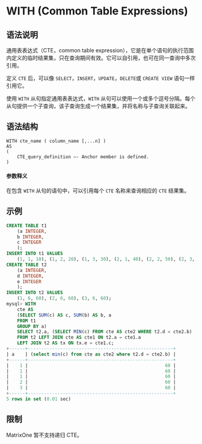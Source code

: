 # **WITH (Common Table Expressions)**

## **语法说明**

通用表表达式（CTE，common table expression），它是在单个语句的执行范围内定义的临时结果集，只在查询期间有效。它可以自引用，也可在同一查询中多次引用。

定义 `CTE` 后，可以像 `SELECT`，`INSERT`，`UPDATE`，`DELETE`或 `CREATE VIEW` 语句一样引用它。

使用 `WITH` 从句指定通用表表达式，`WITH` 从句可以使用一个或多个逗号分隔。每个从句提供一个子查询，该子查询生成一个结果集，并将名称与子查询关联起来。

## **语法结构**

```
WITH cte_name ( column_name [,...n] )
AS
(
    CTE_query_definition –- Anchor member is defined.
)
```

#### 参数释义

在包含 `WITH` 从句的语句中，可以引用每个 `CTE` 名称来查询相应的 `CTE` 结果集。

## **示例**

```sql
CREATE TABLE t1
    (a INTEGER,
    b INTEGER,
    c INTEGER
    );
INSERT INTO t1 VALUES
    (1, 1, 10), (1, 2, 20), (1, 3, 30), (2, 1, 40), (2, 2, 50), (2, 3, 60);
CREATE TABLE t2
    (a INTEGER,
    d INTEGER,
    e INTEGER
    );
INSERT INTO t2 VALUES
    (1, 6, 60), (2, 6, 60), (3, 6, 60);
mysql> WITH
    cte AS
    (SELECT SUM(c) AS c, SUM(b) AS b, a
    FROM t1
    GROUP BY a)
    SELECT t2.a, (SELECT MIN(c) FROM cte AS cte2 WHERE t2.d = cte2.b)
    FROM t2 LEFT JOIN cte AS cte1 ON t2.a = cte1.a
    LEFT JOIN t2 AS tx ON tx.e = cte1.c;
+------+------------------------------------------------------+
| a    | (select min(c) from cte as cte2 where t2.d = cte2.b) |
+------+------------------------------------------------------+
|    1 |                                                   60 |
|    1 |                                                   60 |
|    1 |                                                   60 |
|    2 |                                                   60 |
|    3 |                                                   60 |
+------+------------------------------------------------------+
5 rows in set (0.01 sec)
```

## **限制**

MatrixOne 暂不支持递归 CTE。
